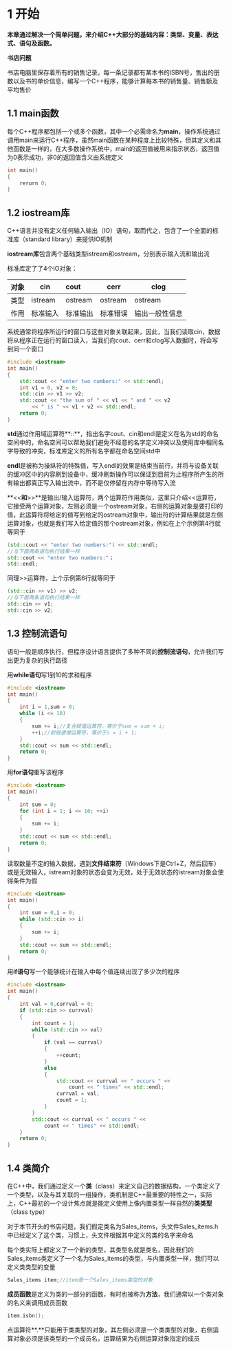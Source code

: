 # 1 开始

**本章通过解决一个简单问题，来介绍C++大部分的基础内容：类型、变量、表达式、语句及函数。**

**书店问题**

书店电脑里保存着所有的销售记录，每一条记录都有某本书的ISBN号，售出的册数以及书的单价信息，编写一个C++程序，能够计算每本书的销售量、销售额及平均售价

## 1.1 main函数

每个C++程序都包括一个或多个函数，其中一个必需命名为**main**，操作系统通过调用main来运行C++程序，虽然main函数在某种程度上比较特殊，但其定义和其他函数是一样的，在大多数操作系统中，main的返回值被用来指示状态，返回值为0表示成功，非0的返回值含义由系统定义

```c++
int main()
{
    rerurn 0;
}
```

## 1.2 iostream库

C++语言并没有定义任何输入输出（IO）语句，取而代之，包含了一个全面的标准库（standard library）来提供IO机制

**iostream库**包含两个基础类型istream和ostream，分别表示输入流和输出流

标准库定了了4个IO对象：

| 对象 | cin      | cout     | cerr     | clog           |
| ---- | -------- | :------- | -------- | -------------- |
| 类型 | istream  | ostream  | ostream  | ostream        |
| 作用 | 标准输入 | 标准输出 | 标准错误 | 输出一般性信息 |

系统通常将程序所运行的窗口与这些对象关联起来，因此，当我们读取cin，数据将从程序正在运行的窗口读入，当我们向cout、cerr和clog写入数据时，将会写到同一个窗口

```c++
#include <iostream>
int main()
{
	std::cout << "enter two numbers:" << std::endl;
	int v1 = 0, v2 = 0;
	std::cin >> v1 >> v2;
	std::cout << "the sum of " << v1 << " and " << v2
		<< " is " << v1 + v2 << std::endl;
	return 0;
}
```

**std**通过作用域运算符**::**，指出名字cout、cin和endl是定义在名为std的命名空间中的，命名空间可以帮助我们避免不经意的名字定义冲突以及使用库中相同名字导致的冲突，标准库定义的所有名字都在命名空间std中

**endl**是被称为操纵符的特殊值，写入endl的效果是结束当前行，并将与设备关联的缓冲区中的内容刷到设备中，缓冲刷新操作可以保证到目前为止程序所产生的所有输出都真正写入输出流中，而不是仅停留在内存中等待写入流

**<<**和**>>**是输出/输入运算符，两个运算符作用类似，这里只介绍<<运算符，它接受两个运算对象，左侧必须是一个ostream对象，右侧的运算对象是要打印的值，此运算符将给定的值写到给定的ostream对象中，输出符的计算结果就是左侧运算对象，也就是我们写入给定值的那个ostream对象，例如在上个示例第4行就等同于

```c++
(std::cout << "enter two numbers:") << std::endl;
//与下面两条语句执行结果一样
std::cout << "enter two numbers:"；
std::endl;
```

同理>>运算符，上个示例第6行就等同于

```c++
(std::cin >> v1) >> v2;
//与下面两条语句执行结果一样
std::cin >> v1;
std::cin >> v2;
```

## 1.3 控制流语句

语句一般是顺序执行，但程序设计语言提供了多种不同的**控制流语句**，允许我们写出更为复杂的执行路径

用**while语句**写1到10的求和程序

```c++
#include <iostream>
int main()
{
	int i = 1,sum = 0;
	while (i <= 10)
	{
		sum += i;//复合赋值运算符，等价于sum = sum + i;
		++i;//前缀递增运算符，等价于i = i + 1;
	}
	std::cout << sum << std::endl;
	return 0;
}
```

用**for语句**重写该程序

```c++
#include <iostream>
int main()
{
	int sum = 0;
	for (int i = 1; i <= 10; ++i)
	{
		sum += i;
	}
	std::cout << sum << std::endl;
	return 0;
}
```

读取数量不定的输入数据，遇到**文件结束符**（Windows下是Ctrl+Z，然后回车）或是无效输入，istream对象的状态会变为无效，处于无效状态的istream对象会使得条件为假

```c++
#include <iostream>
int main()
{
	int sum = 0,i = 0;
	while (std::cin >> i)
	{
		sum += i;
	}
	std::cout << sum << std::endl;
	return 0;
}
```

用**if语句**写一个能够统计在输入中每个值连续出现了多少次的程序

```c++
#include <iostream>
int main()
{
	int val = 0,currval = 0;
	if (std::cin >> currval)
	{
		int count = 1;
		while (std::cin >> val)
		{
			if (val == currval)
			{
				++count;
			}
			else
			{
				std::cout << currval << " occurs " <<
					count << " times" << std::endl;
				currval = val;
				count = 1;
			}
		}
		std::cout << currval << " occurs " <<
			count << " times" << std::endl;
	}
	return 0;
}
```

## 1.4 类简介

在C++中，我们通过定义一个**类**（class）来定义自己的数据结构，一个类定义了一个类型，以及与其关联的一组操作，类机制是C++最重要的特性之一，实际上，C++最初的一个设计焦点就是能定义使用上像内置类型一样自然的**类类型**（class type）

对于本节开头的书店问题，我们假定类名为Sales_items，头文件Sales_items.h中已经定义了这个类，习惯上，头文件根据其中定义的类的名字来命名

每个类实际上都定义了一个新的类型，其类型名就是类名，因此我们的Sales_items类定义了一个名为Sales_items的类型，与内置类型一样，我们可以定义类类型的变量

```c++
Sales_items item;//item是一个Sales_items类型的对象
```

**成员函数**是定义为类的一部分的函数，有时也被称为**方法**，我们通常以一个类对象的名义来调用成员函数

```c++
item.isbn();
```

点运算符**.**只能用于类类型的对象，其左侧必须是一个类类型的对象，右侧运算对象必须是该类型的一个成员名，运算结果为右侧运算对象指定的成员

